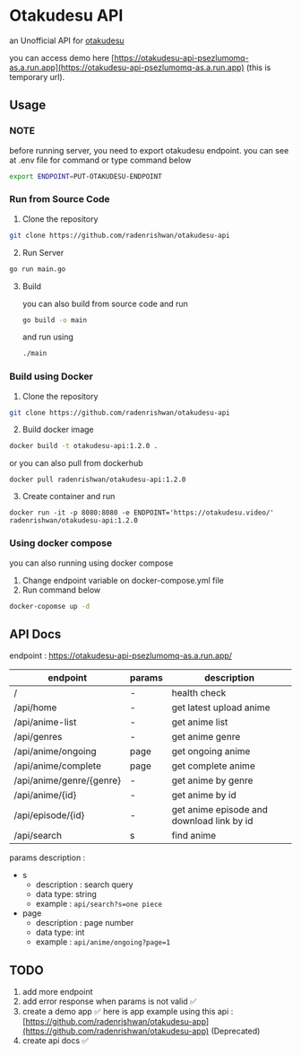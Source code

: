 # Otakudesu API
an Unofficial API for [otakudesu](https://otakudesu.video)

you can access demo here [https://otakudesu-api-psezlumomq-as.a.run.app](https://otakudesu-api-psezlumomq-as.a.run.app) (this is temporary url).
## Usage
### NOTE
before running server, you need to export otakudesu endpoint. you can see at .env file for command or type command below
```bash
export ENDPOINT=PUT-OTAKUDESU-ENDPOINT
```
### Run from Source Code
1. Clone the repository
```bash
git clone https://github.com/radenrishwan/otakudesu-api
```
2. Run Server
```bash
go run main.go
```
3. Build 

    you can also build from source code and run

    ```bash
    go build -o main
    ```

    and run using
    
    ```bash
    ./main
    ```

### Build using Docker

1. Clone the repository
```bash
git clone https://github.com/radenrishwan/otakudesu-api
```

2. Build docker image
```bash
docker build -t otakudesu-api:1.2.0 . 
```
or you can also pull from dockerhub
```
docker pull radenrishwan/otakudesu-api:1.2.0
```

3. Create container and run
```
docker run -it -p 8080:8080 -e ENDPOINT='https://otakudesu.video/' radenrishwan/otakudesu-api:1.2.0
```

### Using docker compose
you can also running using docker compose 
1. Change endpoint variable on docker-compose.yml file
2. Run command below
```bash
docker-copomse up -d
```

## API Docs
endpoint : https://otakudesu-api-psezlumomq-as.a.run.app/

| endpoint                 | params | description                               |
| ------------------------ | ------ | ----------------------------------------- |
| /                        | -      | health check                              |
| /api/home                | -      | get latest upload anime                   |
| /api/anime-list          | -      | get anime list                            |
| /api/genres              | -      | get anime genre                           |
| /api/anime/ongoing       | page   | get ongoing anime                         |
| /api/anime/complete      | page   | get complete anime                        |
| /api/anime/genre/{genre} | -      | get anime by genre                        |
| /api/anime/{id}          | -      | get anime by id                           |
| /api/episode/{id}        | -      | get anime episode and download link by id |
| /api/search              | s      | find anime                                |

params description :
- s
    - description : search query
    - data type: string
    - example : `api/search?s=one piece` 
- page
    - description : page number
    - data type: int
    - example : `api/anime/ongoing?page=1`


## TODO
1. add more endpoint
2. add error response when params is not valid ✅
3. create a demo app ✅
    here is app example using this api : [https://github.com/radenrishwan/otakudesu-app](https://github.com/radenrishwan/otakudesu-app) (Deprecated)
5. create api docs ✅
